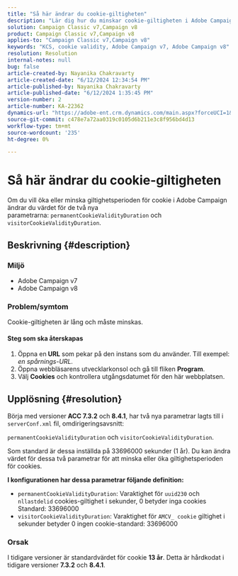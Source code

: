 ```yaml
---
title: "Så här ändrar du cookie-giltigheten"
description: "Lär dig hur du minskar cookie-giltigheten i Adobe Campaign v7. Ändra värdet för permanentCookieValidityDuration och visitorCookieValidityDuration."
solution: Campaign Classic v7,Campaign v8
product: Campaign Classic v7,Campaign v8
applies-to: "Campaign Classic v7,Campaign v8"
keywords: "KCS, cookie validity, Adobe Campaign v7, Adobe Campaign v8"
resolution: Resolution
internal-notes: null
bug: false
article-created-by: Nayanika Chakravarty
article-created-date: "6/12/2024 12:34:54 PM"
article-published-by: Nayanika Chakravarty
article-published-date: "6/12/2024 1:35:45 PM"
version-number: 2
article-number: KA-22362
dynamics-url: "https://adobe-ent.crm.dynamics.com/main.aspx?forceUCI=1&pagetype=entityrecord&etn=knowledgearticle&id=0e660e25-b828-ef11-840b-6045bd0065b6"
source-git-commit: c478e7a72aa0319c0105d6b211e3c8f956bd4d13
workflow-type: tm+mt
source-wordcount: '235'
ht-degree: 0%

---
```


# Så här ändrar du cookie-giltigheten


Om du vill öka eller minska giltighetsperioden för cookie i Adobe Campaign ändrar du värdet för de två nya parametrarna: `permanentCookieValidityDuration` och `visitorCookieValidityDuration`.

## Beskrivning {#description}


### Miljö

- Adobe Campaign v7
- Adobe Campaign v8


### Problem/symtom

Cookie-giltigheten är lång och måste minskas.

#### Steg som ska återskapas

1. Öppna en<b> URL</b> som pekar på den instans som du använder. Till exempel: *en spårnings-URL.*
2. Öppna webbläsarens utvecklarkonsol och gå till fliken <b>Program</b>.
3. Välj <b>Cookies</b> och kontrollera utgångsdatumet för den här webbplatsen.



## Upplösning {#resolution}


Börja med versioner<b> ACC 7.3.2</b> och<b> 8.4.1</b>, har två nya parametrar lagts till i `serverConf.xml` fil, omdirigeringsavsnitt:

`permanentCookieValidityDuration` och `visitorCookieValidityDuration`.

Som standard är dessa inställda på 33696000 sekunder (1 år). Du kan ändra värdet för dessa två parametrar för att minska eller öka giltighetsperioden för cookies.

<b>I konfigurationen har dessa parametrar följande definition:</b>

- `permanentCookieValidityDuration`: Varaktighet för `uuid230` och `nllastdelid` cookies-giltighet i sekunder, 0 betyder inga cookies Standard: 33696000
- `visitorCookieValidityDuration`: Varaktighet för `AMCV_ cookie` giltighet i sekunder betyder 0 ingen cookie-standard: 33696000


### Orsak

I tidigare versioner är standardvärdet för cookie <b>13 år</b>. Detta är hårdkodat i tidigare versioner <b>7.3.2</b> och <b>8.4.1</b>.
